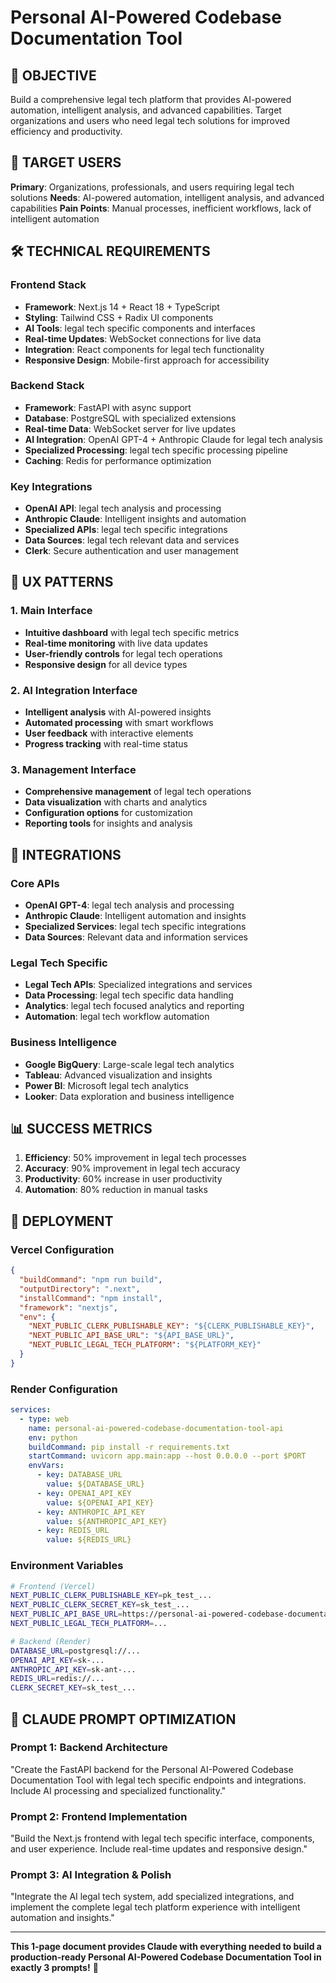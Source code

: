 # Personal AI-Powered Codebase Documentation Tool

## 🎯 OBJECTIVE
Build a comprehensive legal tech platform that provides AI-powered automation, intelligent analysis, and advanced capabilities. Target organizations and users who need legal tech solutions for improved efficiency and productivity.

## 👥 TARGET USERS
**Primary**: Organizations, professionals, and users requiring legal tech solutions
**Needs**: AI-powered automation, intelligent analysis, and advanced capabilities
**Pain Points**: Manual processes, inefficient workflows, lack of intelligent automation

## 🛠️ TECHNICAL REQUIREMENTS

### Frontend Stack
- **Framework**: Next.js 14 + React 18 + TypeScript
- **Styling**: Tailwind CSS + Radix UI components
- **AI Tools**: legal tech specific components and interfaces
- **Real-time Updates**: WebSocket connections for live data
- **Integration**: React components for legal tech functionality
- **Responsive Design**: Mobile-first approach for accessibility

### Backend Stack
- **Framework**: FastAPI with async support
- **Database**: PostgreSQL with specialized extensions
- **Real-time Data**: WebSocket server for live updates
- **AI Integration**: OpenAI GPT-4 + Anthropic Claude for legal tech analysis
- **Specialized Processing**: legal tech specific processing pipeline
- **Caching**: Redis for performance optimization

### Key Integrations
- **OpenAI API**: legal tech analysis and processing
- **Anthropic Claude**: Intelligent insights and automation
- **Specialized APIs**: legal tech specific integrations
- **Data Sources**: legal tech relevant data and services
- **Clerk**: Secure authentication and user management

## 🎨 UX PATTERNS

### 1. Main Interface
- **Intuitive dashboard** with legal tech specific metrics
- **Real-time monitoring** with live data updates
- **User-friendly controls** for legal tech operations
- **Responsive design** for all device types

### 2. AI Integration Interface
- **Intelligent analysis** with AI-powered insights
- **Automated processing** with smart workflows
- **User feedback** with interactive elements
- **Progress tracking** with real-time status

### 3. Management Interface
- **Comprehensive management** of legal tech operations
- **Data visualization** with charts and analytics
- **Configuration options** for customization
- **Reporting tools** for insights and analysis

## 🔗 INTEGRATIONS

### Core APIs
- **OpenAI GPT-4**: legal tech analysis and processing
- **Anthropic Claude**: Intelligent automation and insights
- **Specialized Services**: legal tech specific integrations
- **Data Sources**: Relevant data and information services

### Legal Tech Specific
- **Legal Tech APIs**: Specialized integrations and services
- **Data Processing**: legal tech specific data handling
- **Analytics**: legal tech focused analytics and reporting
- **Automation**: legal tech workflow automation

### Business Intelligence
- **Google BigQuery**: Large-scale legal tech analytics
- **Tableau**: Advanced visualization and insights
- **Power BI**: Microsoft legal tech analytics
- **Looker**: Data exploration and business intelligence

## 📊 SUCCESS METRICS
1. **Efficiency**: 50% improvement in legal tech processes
2. **Accuracy**: 90% improvement in legal tech accuracy
3. **Productivity**: 60% increase in user productivity
4. **Automation**: 80% reduction in manual tasks

## 🚀 DEPLOYMENT

### Vercel Configuration
```json
{
  "buildCommand": "npm run build",
  "outputDirectory": ".next",
  "installCommand": "npm install",
  "framework": "nextjs",
  "env": {
    "NEXT_PUBLIC_CLERK_PUBLISHABLE_KEY": "${CLERK_PUBLISHABLE_KEY}",
    "NEXT_PUBLIC_API_BASE_URL": "${API_BASE_URL}",
    "NEXT_PUBLIC_LEGAL_TECH_PLATFORM": "${PLATFORM_KEY}"
  }
}
```

### Render Configuration
```yaml
services:
  - type: web
    name: personal-ai-powered-codebase-documentation-tool-api
    env: python
    buildCommand: pip install -r requirements.txt
    startCommand: uvicorn app.main:app --host 0.0.0.0 --port $PORT
    envVars:
      - key: DATABASE_URL
        value: ${DATABASE_URL}
      - key: OPENAI_API_KEY
        value: ${OPENAI_API_KEY}
      - key: ANTHROPIC_API_KEY
        value: ${ANTHROPIC_API_KEY}
      - key: REDIS_URL
        value: ${REDIS_URL}
```

### Environment Variables
```bash
# Frontend (Vercel)
NEXT_PUBLIC_CLERK_PUBLISHABLE_KEY=pk_test_...
NEXT_PUBLIC_CLERK_SECRET_KEY=sk_test_...
NEXT_PUBLIC_API_BASE_URL=https://personal-ai-powered-codebase-documentation-tool-api.onrender.com
NEXT_PUBLIC_LEGAL_TECH_PLATFORM=...

# Backend (Render)
DATABASE_URL=postgresql://...
OPENAI_API_KEY=sk-...
ANTHROPIC_API_KEY=sk-ant-...
REDIS_URL=redis://...
CLERK_SECRET_KEY=sk_test_...
```

## 🎯 CLAUDE PROMPT OPTIMIZATION

### Prompt 1: Backend Architecture
"Create the FastAPI backend for the Personal AI-Powered Codebase Documentation Tool with legal tech specific endpoints and integrations. Include AI processing and specialized functionality."

### Prompt 2: Frontend Implementation
"Build the Next.js frontend with legal tech specific interface, components, and user experience. Include real-time updates and responsive design."

### Prompt 3: AI Integration & Polish
"Integrate the AI legal tech system, add specialized integrations, and implement the complete legal tech platform experience with intelligent automation and insights."

---

**This 1-page document provides Claude with everything needed to build a production-ready Personal AI-Powered Codebase Documentation Tool in exactly 3 prompts!** 🚀
